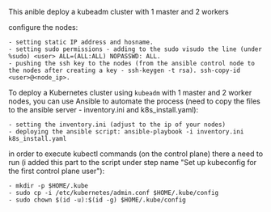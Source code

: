 This anible deploy a kubeadm cluster with 1 master and 2 workers

configure the nodes:

    - setting static IP address and hosname.
    - setting sudo permissions - adding to the sudo visudo the line (under %sudo) <user> ALL=(ALL:ALL) NOPASSWD: ALL.
    - pushing the ssh key to the nodes (from the ansible control node to the nodes after creating a key - ssh-keygen -t rsa). ssh-copy-id <user>@<node_ip>.  

To deploy a Kubernetes cluster using `kubeadm` with 1 master and 2 worker nodes, you can use Ansible to automate the process (need to copy the files
to the ansible server - inventory.ini and k8s_install.yaml):

    - setting the inventory.ini (adjust to the ip of your nodes)
    - deploying the ansible script: ansible-playbook -i inventory.ini k8s_install.yaml

in order to execute kubectl commands (on the control plane) there a need to run (i added this part to the script under step name "Set up kubeconfig for the first control plane user"):

    - mkdir -p $HOME/.kube
    - sudo cp -i /etc/kubernetes/admin.conf $HOME/.kube/config
    - sudo chown $(id -u):$(id -g) $HOME/.kube/config
